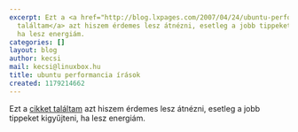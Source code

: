 ```yaml
---
excerpt: Ezt a <a href="http://blog.lxpages.com/2007/04/24/ubuntu-performance-guides/">cikket
  találtam</a> azt hiszem érdemes lesz átnézni, esetleg a jobb tippeket kigyűjteni,
  ha lesz energiám.
categories: []
layout: blog
author: kecsi
mail: kecsi@linuxbox.hu
title: ubuntu performancia írások
created: 1179214662
---
```

Ezt a <a href="http://blog.lxpages.com/2007/04/24/ubuntu-performance-guides/">cikket találtam</a> azt hiszem érdemes lesz átnézni, esetleg a jobb tippeket kigyűjteni, ha lesz energiám.
